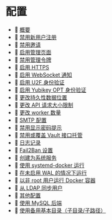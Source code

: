 # 配置

* 📄 [概要](configuration-overview.md)
* 📄 [禁用新用户注册](disable-registration-of-new-users.md)
* 📄 [禁用邀请](disable-invitations.md)
* 📄 [启用管理页面](enabling-admin-page.md)
* 📄 [禁用管理令牌](disable-the-admin-token.md)
* 📄 [启用 HTTPS](enabling-https.md)
* 📄 [启用 WebSocket 通知](enabling-websocket-notifications.md)
* 📄 [启用 U2F 身份验证](enabling-u2f-authentication.md)
* 📄 [启用 Yubikey OPT 身份验证](enabling-yubikey-otp-authentication.md)
* 📄 [更改持久性数据位置](changing-persistent-data-location.md)
* 📄 [更改 API 请求大小限制](changing-the-api-request-size-limit.md)
* 📄 [更改 worker 数量](changing-the-number-of-workers.md)
* 📄 [SMTP 配置](smtp-configuration.md)
* 📄 [禁用显示密码提示](password-hint-display.md)
* 📄 [禁用或覆盖 Vault 接口托管](disabling-or-overriding-the-vault-interface-hosting.md)
* 📄 [日志记录](logging.md)
* 📄 [Fail2Ban 设置](fail2ban-setup.md)
* 📄 [创建为系统服务](creating-a-systemd-service.md)
* 📄 [使用 systemd-docker 运行](running-with-systemd-docker.md)
* 📄 [在未启用 WAL 的情况下运行](running-without-wal-enabled.md)
* 📄 [以非 root 用户运行 Docker 容器]()
* 📄 [从 LDAP 同步用户](syncing-users-from-ldap.md)
* 📄 [其他配置](other-configuration.md)
* 📄 [使用 MySQL 后端](using-the-mysql-backend.md)
* 📄 [使用备用基本目录（子目录/子路径）](using-an-alternate-base-dir-subdir-subpath.md)

